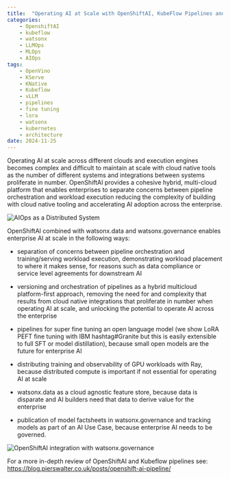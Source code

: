 ```yaml
---
title:  "Operating AI at Scale with OpenShiftAI, KubeFlow Pipelines and watsonx"
categories: 
    - OpenshiftAI
    - kubeflow
    - watsonx
    - LLMOps
    - MLOps
    - AIOps
tags: 
    - OpenVino
    - KServe
    - KNative
    - Kubeflow
    - vLLM
    - pipelines
    - fine tuning
    - lora
    - watsonx
    - kubernetes
    - architecture
date: 2024-11-25
---
```


Operating AI at scale across different clouds and execution engines becomes complex and difficult to maintain at scale with cloud native tools as the number of different systems and integrations between systems proliferate in number. OpenShiftAI provides a cohesive hybrid, multi-cloud platform that enables enterprises to separate concerns between pipeline orchestration and workload execution reducing the complexity of building with cloud native tooling and accelerating AI adoption across the enterprise.

![AIOps as a Distributed System](AIOps_1.png)

OpenShiftAI combined with watsonx.data and watsonx.governance enables enterprise AI at scale in the following ways:

- separation of concerns between pipeline orchestration and training/serving workload execution, demonstrating workload placement to where it makes sense, for reasons such as data compliance or service level agreements for downstream AI 

- versioning and orchestration of pipelines as a hybrid multicloud platform-first approach, removing the need for and complexity that results from cloud native integrations that proliferate in number when operating AI at scale, and unlocking the potential to operate AI across the enterprise

- pipelines for super fine tuning an open language model (we show LoRA PEFT fine tuning with IBM hashtag#Granite but this is easily extensible to full SFT or model distillation), because small open models are the future for enterprise AI

- distributing training and observability of GPU workloads with Ray, because distributed compute is important if not essential for operating AI at scale

- watsonx.data as a cloud agnostic feature store, because data is disparate and AI builders need that data to derive value for the enterprise 

- publication of model factsheets in watsonx.governance and tracking models as part of an AI Use Case, because enterprise AI needs to be governed. 

![OpenShiftAI integration with watsonx.governance](AIOps_2.png)

For a more in-depth review of OpenShiftAI and Kubeflow pipelines see: https://blog.pierswalter.co.uk/posts/openshift-ai-pipeline/

